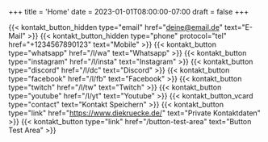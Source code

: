 +++
title = 'Home'
date = 2023-01-01T08:00:00-07:00
draft = false
+++

{{< kontakt_button_hidden type="email" href="deine@email.de" text="E-Mail" >}}
{{< kontakt_button_hidden type="phone" protocol="tel" href="+1234567890123" text="Mobile" >}}
{{< kontakt_button type="whatsapp" href="/l/wa" text="Whatsapp" >}}
{{< kontakt_button type="instagram" href="/l/insta" text="Instagram" >}}
{{< kontakt_button type="discord" href="/l/dc" text="Discord" >}}
{{< kontakt_button type="facebook" href="/l/fb" text="Facebook" >}}
{{< kontakt_button type="twitch" href="/l/tw" text="Twitch" >}}
{{< kontakt_button type="youtube" href="/l/yt" text="Youtube" >}}
{{< kontakt_button_vcard type="contact" text="Kontakt Speichern" >}}
{{< kontakt_button type="link" href="https://www.diekruecke.de/" text="Private Kontaktdaten" >}}
{{< kontakt_button type="link" href="/button-test-area" text="Button Test Area" >}}
